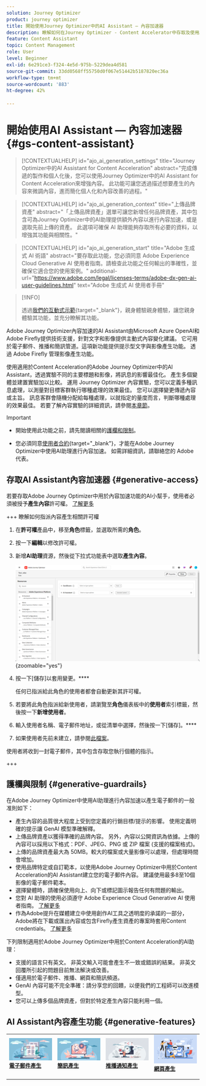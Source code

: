 ```yaml
---
solution: Journey Optimizer
product: journey optimizer
title: 開始使用Journey Optimizer中的AI Assistant — 內容加速器
description: 瞭解如何在Journey Optimizer - Content Accelerator中存取及使用AI Assistant
feature: Content Assistant
topic: Content Management
role: User
level: Beginner
exl-id: 6e291ce3-f324-4e5d-975b-5229dea4d581
source-git-commit: 33dd0568ff55750d0f067e51442b5187820ec36a
workflow-type: tm+mt
source-wordcount: '883'
ht-degree: 42%

---
```


# 開始使用AI Assistant — 內容加速器 {#gs-content-assistant}

>[!CONTEXTUALHELP]
>id="ajo_ai_generation_settings"
>title="Journey Optimizer中的AI Assistant for Content Acceleration"
>abstract="完成傳遞的製作和個人化後，您可以使用Journey Optimizer中的AI Assistant for Content Acceleration來增強內容。 此功能可讓您透過描述想要產生的內容來微調內容，進而簡化個人化和內容改善的過程。"

>[!CONTEXTUALHELP]
>id="ajo_ai_generation_context"
>title="上傳品牌資產"
>abstract="「上傳品牌資產」選單可讓您新增任何品牌資產，其中包含可為Journey Optimizer中的AI助理提供額外內容以進行內容加速，或是選取先前上傳的資產。 此選項可確保 AI 助理能夠存取所有必要的資料，以增強其功能與相關性。"

>[!CONTEXTUALHELP]
>id="ajo_ai_generation_start"
>title="Adobe 生成式 AI 術語"
>abstract="要存取此功能，您必須同意 Adobe Experience Cloud Generative Al 使用者指南。請檢查此功能之任何輸出的準確性，並確保它適合您的使用案例。"
>additional-url="https://www.adobe.com/legal/licenses-terms/adobe-dx-gen-ai-user-guidelines.html" text="Adobe 生成式 AI 使用者手冊"

>[!INFO]
>
>透過[我們的互動式示範](https://experienceleague.adobe.com/en/apps/journey-optimizer/ai-assistant-content-accelerator){target="_blank"}，親身體驗親身體驗，讓您親身體驗其功能，並充分瞭解其功能。


Adobe Journey Optimizer內容加速的AI Assistant由Microsoft Azure OpenAI和Adobe Firefly提供技術支援，針對文字和影像提供主動式內容變化建議。 它可用於電子郵件、推播和簡訊管道。這項新功能提供提示型文字與影像產生功能。 透過 Adobe Firefly 管理影像產生功能。

使用適用於Content Acceleration的Adobe Journey Optimizer中的AI Assistant，透過實驗不同的主要標題和影像，將訊息的影響最佳化。 產生多個變體並建置實驗加以比較。 運用 Journey Optimizer 內容實驗，您可以定義多種訊息處理，以測量對目標客群執行哪種處理的效果最佳。 您可以選擇變更傳遞內容或主旨。 訊息客群會隨機分配給每種處理，以就指定的量度而言，判斷哪種處理的效果最佳。 若要了解內容實驗的詳細資訊，請參閱[本章節](../content-management/content-experiment.md)。

>[!IMPORTANT]
>
>* 開始使用此功能之前，請先閱讀相關的[護欄和限制](#generative-guardrails)。
>
>
>* 您必須同意[使用者合約](https://www.adobe.com/legal/licenses-terms/adobe-dx-gen-ai-user-guidelines.html){target="_blank"}，才能在Adobe Journey Optimizer中使用AI助理進行內容加速。 如需詳細資訊，請聯絡您的 Adobe 代表。

## 存取AI Assistant內容加速器 {#generative-access}

若要存取Adobe Journey Optimizer中用於內容加速功能的AI小幫手，使用者必須被授予&#x200B;**產生內容**&#x200B;許可權。 [了解更多](../administration/permissions.md)

+++  瞭解如何指派內容產生相關許可權

1. 在&#x200B;**許可權**&#x200B;產品中，移至&#x200B;**角色**&#x200B;標籤，並選取所需的&#x200B;**角色**。

1. 按一下&#x200B;**編輯**&#x200B;以修改許可權。

1. 新增&#x200B;**AI助理**&#x200B;資源，然後從下拉式功能表中選取&#x200B;**產生內容**。

   ![](assets/gen-ai-role.png){zoomable="yes"}

1. 按一下[儲存]以套用變更。****

   任何已指派給此角色的使用者都會自動更新其許可權。

1. 若要將此角色指派給新使用者，請瀏覽至&#x200B;**角色**&#x200B;儀表板中的&#x200B;**使用者**&#x200B;索引標籤，然後按一下&#x200B;**新增使用者**。

1. 輸入使用者名稱、電子郵件地址，或從清單中選擇，然後按一下[儲存]。****

1. 如果使用者先前未建立，請參閱[此檔案](https://experienceleague.adobe.com/en/docs/experience-platform/access-control/abac/permissions-ui/users)。

使用者將收到一封電子郵件，其中包含存取您執行個體的指示。

+++

## 護欄與限制 {#generative-guardrails}

在Adobe Journey Optimizer中使用AI助理進行內容加速以產生電子郵件的一般准則如下：

* 產生內容的品質很大程度上受到您定義的行銷目標/提示的影響。 使用定義明確的提示讓 GenAI 模型準確解釋。  
* 上傳品牌資產以獲得準確的品牌內容。 另外，內容以公開資訊為依據。上傳的內容可以採用以下格式：PDF、JPEG、PNG 或 ZIP 檔案 (支援的檔案格式)。
* 上傳的品牌資產最大為 50MB。較大的檔案或大量影像可以處理，但處理時間會增加。
* 使用品牌特定或自訂範本，以使用Adobe Journey Optimizer中用於Content Acceleration的AI Assistant建立您的電子郵件內容。 建議使用最多8至10個影像的電子郵件範本。
* 選擇變體時，請確保使用向上、向下或標記圖示報告任何有問題的輸出。
* 您對 AI 助理的使用必須遵守 Adobe Experience Cloud Generative AI 使用者指南。 [了解更多](https://www.adobe.com/legal/licenses-terms/adobe-dx-gen-ai-user-guidelines.html)
* 作為Adobe提升在媒體建立中使用創作AI工具之透明度的承諾的一部分，Adobe將在下載或匯出內容或包含Firefly產生資產的專案時套用Content credentials。 [了解更多](https://helpx.adobe.com/firefly/using/content-credentials.html)

下列限制適用於Adobe Journey Optimizer中用於Content Acceleration的AI助理：

* 支援的語言只有英文。 非英文輸入可能會產生不一致或錯誤的結果。 非英文回覆所引起的問題目前無法解決或改善。
* 僅適用於電子郵件、推播、網頁和簡訊頻道。
* GenAI 內容可能不完全準確：請分享您的回饋，以便我們的工程師可以改進模型。
* 您可以上傳多個品牌資產，但對於特定產生內容只能利用一個。


## AI Assistant內容產生功能 {#generative-features}


<table style="table-layout:fixed"><tr style="border: 0;">
<td>
<a href="generative-email.md">
<img alt="電子郵件產生" src="assets/do-not-localize/text-genai.jpeg">
</a>
<div>
<a href="generative-email.md"><strong>電子郵件產生</strong></a>
</div>
<p>
</td>
<td>
<a href="generative-sms.md">
<img alt="簡訊產生" src="assets/do-not-localize/image-genai.jpeg">
</a>
<div><a href="generative-sms.md"><strong>簡訊產生</strong>
</div>
<p>
</td>
<td>
<a href="generative-push.md">
<img alt="推播產生" src="assets/do-not-localize/email-genai.jpeg">
</a>
<div>
<a href="generative-push.md"><strong>推播通知產生</strong></a>
</div>
<p></td>
<td>
<a href="generative-web.md">
<img alt="網頁產生" src="assets/do-not-localize/web-genai.jpeg">
</a>
<div><a href="generative-web.md"><strong>網頁產生</strong>
</div>
<p>
</td>
</tr></table>
